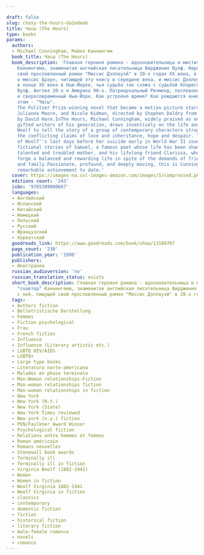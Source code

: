 ```yaml
---

draft: false
slug: chasy-the-hours-da2e8eeb
title: Часы (The Hours)
type: books
params:
  authors:
  - Michael Cunningham, Майкл Каннингем
  book_title: Часы (The Hours)
  book_description: 'Главная героиня романа - вдохновительница и мистический "соавтор"
    Каннингема, знаменитая английская писательница Вирджиния Вулф. Наряду с ней, пишущей
    свой прославленный роман "Миссис Дэллоуэй" в 20-х годах XX века, в "Часах" рассказывается
    о миссис Браун, читающей эту книгу в середине века, и миссис Дэллоуэй, живущей
    в конце XX века в Нью-Йорке, чья судьба так схожа с судьбой Клариссы из книги
    Вулф. Англия 20-х и Америка 90-х. Патриархальный Ричмонд, послевоенный Лос-Анджелес
    и сверхсовременный Нью-Йорк. Как устроено время? Как рождаются книги? Обо всем
    этом - "Часы".
    The Pulitzer Prize-winning novel that became a motion picture starring Meryl Streep,
    Julianne Moore, and Nicole Kidman, directed by Stephen Daldry from a screenplay
    by David Hare.InThe Hours, Michael Cunningham, widely praised as one of the most
    gifted writers of his generation, draws inventively on the life and work of Virginia
    Woolf to tell the story of a group of contemporary characters struggling with
    the conflicting claims of love and inheritance, hope and despair. The narrative
    of Woolf''s last days before her suicide early in World War II counterpoints the
    fictional stories of Samuel, a famous poet whose life has been shadowed by his
    talented and troubled mother, and his lifelong friend Clarissa, who strives to
    forge a balanced and rewarding life in spite of the demands of friends, lovers,
    and family.Passionate, profound, and deeply moving, this is Cunningham''s most
    remarkable achievement to date.'
  cover: https://images-na.ssl-images-amazon.com/images/S/compressed.photo.goodreads.com/books/1479663379i/11899.jpg
  editions count: '243'
  isbn: '9785389000667'
  languages:
  - Английский
  - Испанский
  - Китайский
  - Немецкий
  - Польский
  - Русский
  - Французский
  - Хорватский
  goodreads_link: https://www.goodreads.com/book/show/13180707
  page_count: '230'
  publication_year: '1998'
  publishers:
  - Иностранка
  russian_audioversion: 'no'
  russian_translation_status: exists
  short_book_description: Главная героиня романа - вдохновительница и мистический
    "соавтор" Каннингема, знаменитая английская писательница Вирджиния Вулф. Наряду
    с ней, пишущей свой прославленный роман "Миссис Дэллоуэй" в 20-х годах XX века…
  tags:
  - Authors fiction
  - Belletristische Darstellung
  - Femmes
  - Fiction psychological
  - Frau
  - French fiction
  - Influence
  - Influence (Literary artistic etc.)
  - LGBTQ HIV/AIDS
  - LGBTQ+
  - Large type books
  - Literatura norte-americana
  - Malades en phase terminale
  - Man-Woman relationships-Fiction
  - Man-woman relationships fiction
  - Man-woman relationships in fiction
  - New York
  - New York (N.Y.)
  - New York (State)
  - New York Times reviewed
  - New york (n.y.) fiction
  - PEN/Faulkner Award Winner
  - Psychological fiction
  - Relations entre hommes et femmes
  - Roman américain
  - Romans nouvelles
  - Stonewall book awards
  - Terminally ill
  - Terminally ill in fiction
  - Virginia Woolf (1882-1941)
  - Women
  - Women in fiction
  - Woolf Virginia 1882-1941
  - Woolf Virginia in fiction
  - classics
  - contemporary
  - domestic fiction
  - fiction
  - historical fiction
  - literary fiction
  - male-female romance
  - novels
  - romance
---
```

